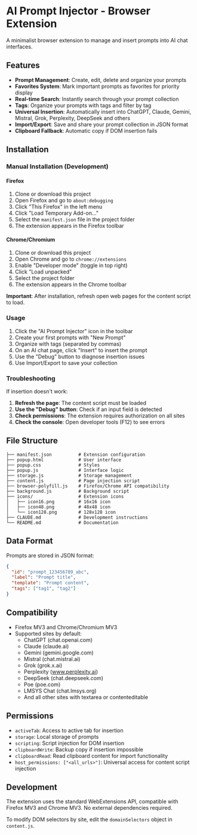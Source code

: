 # AI Prompt Injector - Browser Extension

A minimalist browser extension to manage and insert prompts into AI chat interfaces.

## Features

- **Prompt Management**: Create, edit, delete and organize your prompts
- **Favorites System**: Mark important prompts as favorites for priority display
- **Real-time Search**: Instantly search through your prompt collection
- **Tags**: Organize your prompts with tags and filter by tag
- **Universal Insertion**: Automatically insert into ChatGPT, Claude, Gemini, Mistral, Grok, Perplexity, DeepSeek and others
- **Import/Export**: Save and share your prompt collection in JSON format
- **Clipboard Fallback**: Automatic copy if DOM insertion fails

## Installation

### Manual Installation (Development)

#### Firefox
1. Clone or download this project
2. Open Firefox and go to `about:debugging`
3. Click "This Firefox" in the left menu
4. Click "Load Temporary Add-on..."
5. Select the `manifest.json` file in the project folder
6. The extension appears in the Firefox toolbar

#### Chrome/Chromium
1. Clone or download this project
2. Open Chrome and go to `chrome://extensions`
3. Enable "Developer mode" (toggle in top right)
4. Click "Load unpacked"
5. Select the project folder
6. The extension appears in the Chrome toolbar

**Important**: After installation, refresh open web pages for the content script to load.

### Usage

1. Click the "AI Prompt Injector" icon in the toolbar
2. Create your first prompts with "New Prompt"
3. Organize with tags (separated by commas)
4. On an AI chat page, click "Insert" to insert the prompt
5. Use the "Debug" button to diagnose insertion issues
6. Use Import/Export to save your collection

### Troubleshooting

If insertion doesn't work:

1. **Refresh the page**: The content script must be loaded
2. **Use the "Debug" button**: Check if an input field is detected
3. **Check permissions**: The extension requires authorization on all sites
4. **Check the console**: Open developer tools (F12) to see errors

## File Structure

```
├── manifest.json          # Extension configuration
├── popup.html             # User interface
├── popup.css              # Styles
├── popup.js               # Interface logic
├── storage.js             # Storage management
├── content.js             # Page injection script
├── browser-polyfill.js    # Firefox/Chrome API compatibility
├── background.js          # Background script
├── icons/                 # Extension icons
│   ├── icon16.png         # 16x16 icon
│   ├── icon48.png         # 48x48 icon
│   └── icon128.png        # 128x128 icon
├── CLAUDE.md              # Development instructions
└── README.md              # Documentation
```

## Data Format

Prompts are stored in JSON format:

```json
{
  "id": "prompt_123456789_abc",
  "label": "Prompt title",
  "template": "Prompt content",
  "tags": ["tag1", "tag2"]
}
```

## Compatibility

- Firefox MV3 and Chrome/Chromium MV3
- Supported sites by default:
  - ChatGPT (chat.openai.com)
  - Claude (claude.ai)
  - Gemini (gemini.google.com)
  - Mistral (chat.mistral.ai)
  - Grok (grok.x.ai)
  - Perplexity (www.perplexity.ai)
  - DeepSeek (chat.deepseek.com)
  - Poe (poe.com)
  - LMSYS Chat (chat.lmsys.org)
  - And all other sites with textarea or contenteditable

## Permissions

- `activeTab`: Access to active tab for insertion
- `storage`: Local storage of prompts
- `scripting`: Script injection for DOM insertion
- `clipboardWrite`: Backup copy if insertion impossible
- `clipboardRead`: Read clipboard content for import functionality
- `host_permissions: ["<all_urls>"]`: Universal access for content script injection

## Development

The extension uses the standard WebExtensions API, compatible with Firefox MV3 and Chrome MV3. No external dependencies required.

To modify DOM selectors by site, edit the `domainSelectors` object in `content.js`.